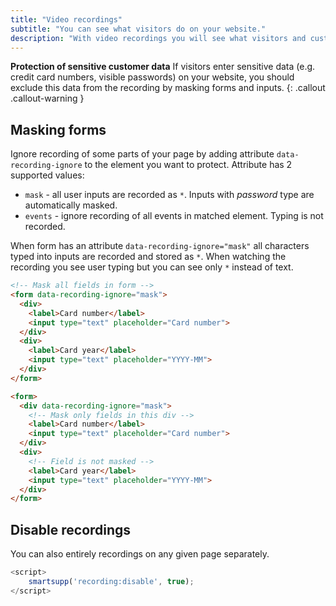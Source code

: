 ```yaml
---
title: "Video recordings"
subtitle: "You can see what visitors do on your website."
description: "With video recordings you will see what visitors and customers do and thus help them better."
---
```


**Protection of sensitive customer data** If visitors enter sensitive data (e.g. credit card numbers, visible passwords) on your website, you should exclude this data from the recording by masking forms and inputs.
{: .callout .callout-warning }

## Masking forms

Ignore recording of some parts of your page by adding attribute `data-recording-ignore` to the element you want to protect. Attribute has 2 supported values:

* `mask` - all user inputs are recorded as `*`. Inputs with *password* type are automatically masked.
* `events` - ignore recording of all events in matched element. Typing is not recorded.

When form has an attribute `data-recording-ignore="mask"` all characters typed into inputs are recorded and stored as `*`. When watching the recording you see user typing but you can see only `*` instead of text.

```html
<!-- Mask all fields in form -->
<form data-recording-ignore="mask">
  <div>
    <label>Card number</label>
    <input type="text" placeholder="Card number">
  </div>
  <div>
    <label>Card year</label>
    <input type="text" placeholder="YYYY-MM">
  </div>
</form>
```

```html
<form>
  <div data-recording-ignore="mask">
    <!-- Mask only fields in this div -->
    <label>Card number</label>
    <input type="text" placeholder="Card number">
  </div>
  <div>
    <!-- Field is not masked -->
    <label>Card year</label>
    <input type="text" placeholder="YYYY-MM">
  </div>
</form>
```

## Disable recordings

You can also entirely recordings on any given page separately.

```js
<script>
	smartsupp('recording:disable', true);
</script>
```